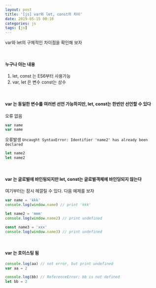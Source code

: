 ```yaml
---
layout: post
title: '[js] var와 let, const의 차이'
date: 2019-05-15 00:10
categories: js
tags: [js]
---
```


var와 let의 구체적인 차이점을 확인해 보자

<br>

#### 누구나 아는 내용

1. let, const 는 ES6부터 사용가능
1. var, let 은 변수 const는 상수

<br>

#### var 는 동일한 변수를 여러번 선언 가능하지만, let, const는 한번만 선언할 수 있다

오류 없음

```javascript
var name
var name
```

오류발생 `Uncaught SyntaxError: Identifier 'name2' has already been declared`

```javascript
let name2
let name2
```

<br>

#### var 는 글로벌에 바인됭되지만 let, const는 글로벌객체에 바인딩되지 않는다

여기부터는 잠시 헤깔릴 수 있다. 다음 예제를 보자

```javascript
var name = 'kkk'
console.log(window.name) // print 'kkk'

let name2 = 'mmm'
console.log(window.name2) // print undefined

const name3 = 'xxx'
console.log(window.name3) // print undefined
```

<br>

#### var 는 호이스팅 됨

```javascript
console.log(aa) // not error, but print undefined
var aa = 2
```

```javascript
console.log(bb) // ReferenceError: bb is not defined
let bb = 2
```
